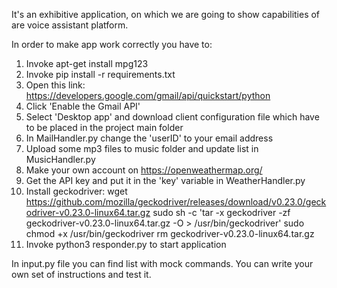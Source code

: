 It's an exhibitive application, on which we are going to show capabilities of are voice assistant platform.

In order to make app work correctly you have to:
1. Invoke apt-get install mpg123
2. Invoke pip install -r requirements.txt
3. Open this link: https://developers.google.com/gmail/api/quickstart/python
4. Click 'Enable the Gmail API'
5. Select 'Desktop app' and download client configuration file which have to be placed in the project main folder
6. In MailHandler.py change the 'userID' to your email address
7. Upload some mp3 files to music folder and update list in MusicHandler.py
8. Make your own account on https://openweathermap.org/
9. Get the API key and put it in the 'key' variable in WeatherHandler.py
10. Install geckodriver:
    wget https://github.com/mozilla/geckodriver/releases/download/v0.23.0/geckodriver-v0.23.0-linux64.tar.gz
    sudo sh -c 'tar -x geckodriver -zf geckodriver-v0.23.0-linux64.tar.gz -O > /usr/bin/geckodriver'
    sudo chmod +x /usr/bin/geckodriver
    rm geckodriver-v0.23.0-linux64.tar.gz
11. Invoke python3 responder.py to start application

In input.py file you can find list with mock commands. You can write your own set of instructions and test it.

